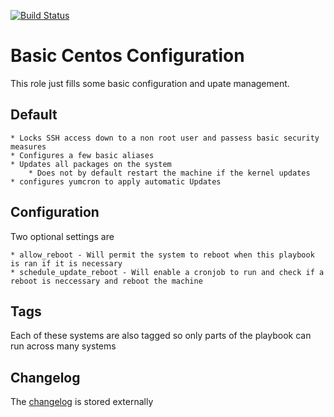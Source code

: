 [![Build Status](https://travis-ci.org/Darkbat91/centbasic.svg?branch=v1)](https://travis-ci.org/Darkbat91/centbasic)

# Basic Centos Configuration

This role just fills some basic configuration and upate management.

## Default

    * Locks SSH access down to a non root user and passess basic security measures
    * Configures a few basic aliases
    * Updates all packages on the system
        * Does not by default restart the machine if the kernel updates
    * configures yumcron to apply automatic Updates
        
## Configuration

Two optional settings are

    * allow_reboot - Will permit the system to reboot when this playbook is ran if it is necessary
    * schedule_update_reboot - Will enable a cronjob to run and check if a reboot is neccessary and reboot the machine


## Tags

Each of these systems are also tagged so only parts of the playbook can run across many systems

## Changelog
The [changelog](./CHANGELOG.md) is stored externally